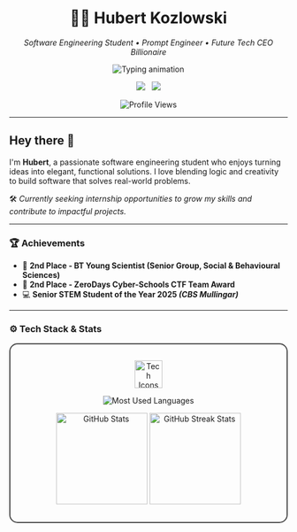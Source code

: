 <h1 align="center">👨‍💻 Hubert Kozlowski</h1>
<p align="center"><em>Software Engineering Student • Prompt Engineer • Future Tech CEO Billionaire</em></p>


<p align="center"><img src="https://readme-typing-svg.herokuapp.com?font=Fira+Code&pause=5000&color=02b502&center=true&vCenter=true&width=600&lines=Welcome+to+my+GitHub;Software+Engineering+Student+@+Moate+College;Professional+Prompt+Engineer+&+AI+Whisperer;Currently+debugging+my+life;Hire+me+before+I+drop+out;" alt="Typing animation"></p>

<p align="center">
    <a href="https://www.linkedin.com/in/hubertkozlowski33"><img src="https://skillicons.dev/icons?i=linkedin" /></a>
    &nbsp;
    <a href="mailto:hubert@33koz.com"><img src="https://skillicons.dev/icons?i=gmail"/></a>
</p>
<p align="center">
    <img src="https://komarev.com/ghpvc/?username=hubert-kozlowski&label=Profile+Views&color=grey&style=flat" alt="Profile Views"/>
</p>

---
## Hey there 👋
I'm **Hubert**, a passionate software engineering student who enjoys turning ideas into elegant, functional solutions. I love blending logic and creativity to build software that solves real-world problems.

🛠️ *Currently seeking internship opportunities to grow my skills and contribute to impactful projects.*


---
### 🏆 Achievements
- 🥈 **2nd Place - BT Young Scientist (Senior Group, Social & Behavioural Sciences)**
- 🥈 **2nd Place - ZeroDays Cyber-Schools CTF Team Award**
- 💻 **Senior STEM Student of the Year 2025 *(CBS Mullingar)***
    
---
### ⚙️ Tech Stack & Stats
<div align="center" style="border: 2px solid #444; border-radius: 15px; padding: 15px; max-width: 650px; margin: auto;">

<p>
    <img src="https://skillicons.dev/icons?i=python,c,cpp,cs,java,rust,lua,git,js,html,css,nodejs,tailwind,threejs" height="50" alt="Tech Icons"/>
</p>

<p>
    <img src="https://github-readme-stats.vercel.app/api/top-langs/?username=hubert-kozlowski&layout=compact&theme=gruvbox&hide_border=true&langs_count=12&exclude_repo=portfolio-website,random-html-tests" alt="Most Used Languages" />
</p>

<p>
    <img src="https://github-readme-stats.vercel.app/api?username=hubert-kozlowski&show_icons=true&theme=gruvbox&hide_border=true&rank_icon=github" height="165" alt="GitHub Stats"/>
    <img src="https://github-readme-streak-stats.herokuapp.com/?user=hubert-kozlowski&theme=gruvbox&hide_border=true" height="165" alt="GitHub Streak Stats"/>
</p>

</div>

